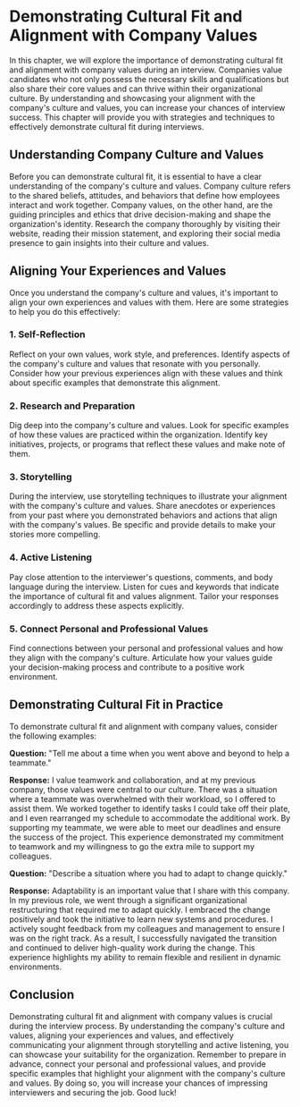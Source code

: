 Demonstrating Cultural Fit and Alignment with Company Values
=======================================================================

In this chapter, we will explore the importance of demonstrating cultural fit and alignment with company values during an interview. Companies value candidates who not only possess the necessary skills and qualifications but also share their core values and can thrive within their organizational culture. By understanding and showcasing your alignment with the company's culture and values, you can increase your chances of interview success. This chapter will provide you with strategies and techniques to effectively demonstrate cultural fit during interviews.

**Understanding Company Culture and Values**
--------------------------------------------

Before you can demonstrate cultural fit, it is essential to have a clear understanding of the company's culture and values. Company culture refers to the shared beliefs, attitudes, and behaviors that define how employees interact and work together. Company values, on the other hand, are the guiding principles and ethics that drive decision-making and shape the organization's identity. Research the company thoroughly by visiting their website, reading their mission statement, and exploring their social media presence to gain insights into their culture and values.

**Aligning Your Experiences and Values**
----------------------------------------

Once you understand the company's culture and values, it's important to align your own experiences and values with them. Here are some strategies to help you do this effectively:

### 1. Self-Reflection

Reflect on your own values, work style, and preferences. Identify aspects of the company's culture and values that resonate with you personally. Consider how your previous experiences align with these values and think about specific examples that demonstrate this alignment.

### 2. Research and Preparation

Dig deep into the company's culture and values. Look for specific examples of how these values are practiced within the organization. Identify key initiatives, projects, or programs that reflect these values and make note of them.

### 3. Storytelling

During the interview, use storytelling techniques to illustrate your alignment with the company's culture and values. Share anecdotes or experiences from your past where you demonstrated behaviors and actions that align with the company's values. Be specific and provide details to make your stories more compelling.

### 4. Active Listening

Pay close attention to the interviewer's questions, comments, and body language during the interview. Listen for cues and keywords that indicate the importance of cultural fit and values alignment. Tailor your responses accordingly to address these aspects explicitly.

### 5. Connect Personal and Professional Values

Find connections between your personal and professional values and how they align with the company's culture. Articulate how your values guide your decision-making process and contribute to a positive work environment.

**Demonstrating Cultural Fit in Practice**
------------------------------------------

To demonstrate cultural fit and alignment with company values, consider the following examples:

**Question:** "Tell me about a time when you went above and beyond to help a teammate."

**Response:** I value teamwork and collaboration, and at my previous company, those values were central to our culture. There was a situation where a teammate was overwhelmed with their workload, so I offered to assist them. We worked together to identify tasks I could take off their plate, and I even rearranged my schedule to accommodate the additional work. By supporting my teammate, we were able to meet our deadlines and ensure the success of the project. This experience demonstrated my commitment to teamwork and my willingness to go the extra mile to support my colleagues.

**Question:** "Describe a situation where you had to adapt to change quickly."

**Response:** Adaptability is an important value that I share with this company. In my previous role, we went through a significant organizational restructuring that required me to adapt quickly. I embraced the change positively and took the initiative to learn new systems and procedures. I actively sought feedback from my colleagues and management to ensure I was on the right track. As a result, I successfully navigated the transition and continued to deliver high-quality work during the change. This experience highlights my ability to remain flexible and resilient in dynamic environments.

**Conclusion**
--------------

Demonstrating cultural fit and alignment with company values is crucial during the interview process. By understanding the company's culture and values, aligning your experiences and values, and effectively communicating your alignment through storytelling and active listening, you can showcase your suitability for the organization. Remember to prepare in advance, connect your personal and professional values, and provide specific examples that highlight your alignment with the company's culture and values. By doing so, you will increase your chances of impressing interviewers and securing the job. Good luck!
